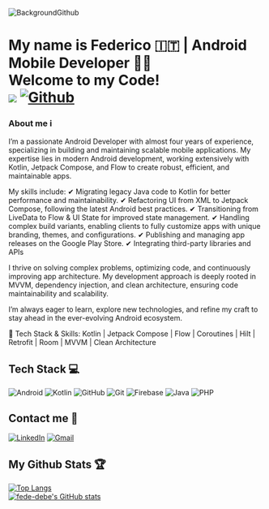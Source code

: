 
![BackgroundGithub](https://user-images.githubusercontent.com/66374898/156165383-e01841c3-576e-4852-a96d-ac4f4a89b8f0.jpg)

# My name is Federico :it: | Android Mobile Developer 👨‍💻 </br> Welcome to my Code! </br> ![](https://visitor-badge.laobi.icu/badge?page_id=fede-debe.fede-debe) [![Github](https://img.shields.io/github/followers/fede-debe?label=Followers&logo=Github)](https://github.com/fede-debe)

### **About me** ℹ️ 

I’m a passionate Android Developer with almost four years of experience, specializing in building and maintaining scalable mobile applications. My expertise lies in modern Android development, working extensively with Kotlin, Jetpack Compose, and Flow to create robust, efficient, and maintainable apps.

My skills include:
✔ Migrating legacy Java code to Kotlin for better performance and maintainability.
✔ Refactoring UI from XML to Jetpack Compose, following the latest Android best practices.
✔ Transitioning from LiveData to Flow & UI State for improved state management.
✔ Handling complex build variants, enabling clients to fully customize apps with unique branding, themes, and configurations.
✔ Publishing and managing app releases on the Google Play Store.
✔ Integrating third-party libraries and APIs

I thrive on solving complex problems, optimizing code, and continuously improving app architecture. My development approach is deeply rooted in MVVM, dependency injection, and clean architecture, ensuring code maintainability and scalability.

I’m always eager to learn, explore new technologies, and refine my craft to stay ahead in the ever-evolving Android ecosystem.

📌 Tech Stack & Skills: Kotlin | Jetpack Compose | Flow | Coroutines | Hilt | Retrofit | Room | MVVM | Clean Architecture
<br />

## **Tech Stack** 💻

<img alt="Android" src="https://img.shields.io/badge/Android-3DDC84?style=for-the-badge&logo=android&logoColor=white"/> <img alt="Kotlin" src="https://img.shields.io/badge/kotlin-%230095D5.svg?&style=for-the-badge&logo=kotlin&logoColor=white"/> <img alt="GitHub" src="https://img.shields.io/badge/github%20-%23121011.svg?&style=for-the-badge&logo=github&logoColor=white"/> <img alt="Git" src="https://img.shields.io/badge/git%20-%23F05033.svg?&style=for-the-badge&logo=git&logoColor=white"/> <img alt="Firebase" src="https://img.shields.io/badge/firebase%20-%23039BE5.svg?&style=for-the-badge&logo=firebase"/> <img alt="Java" src="https://img.shields.io/badge/java-%23ED8B00.svg?&style=for-the-badge&logo=java&logoColor=white"/> <img alt="PHP" src="https://img.shields.io/badge/php-%23777BB4.svg?&style=for-the-badge&logo=php&logoColor=white"/>
<br />

## **Contact me** 💬

[<img alt="LinkedIn" src="https://img.shields.io/badge/linkedin%20-%230077B5.svg?&style=for-the-badge&logo=linkedin&logoColor=white"/>][linkedin]
[<img alt="Gmail" src="https://img.shields.io/badge/Gmail-D14836?style=for-the-badge&logo=gmail&logoColor=white"/>][email]
<br />

## My Github Stats :trophy:

[![Top Langs](https://github-readme-stats.vercel.app/api/top-langs/?username=fede-debe&layout=compact)](https://github.com/fede-debe/github-readme-stats)
<br />
[![fede-debe's GitHub stats](https://github-readme-stats.vercel.app/api?username=fede-debe&show_icons=true&count_private=true)](https://github.com/fede-debe/github-readme-stats)


[linkedin]: https://www.linkedin.com/in/fdebenedictis/
[email]: mailto:federico.debenedictis.nl@gmail.com
<!--
**MenneaDb/MenneaDb** is a ✨ _special_ ✨ repository because its `README.md` (this file) appears on your GitHub profile.

Here are some ideas to get you started:

- 🔭 I’m currently working on ...
- 🌱 I’m currently learning ...
- 👯 I’m looking to collaborate on ...
- 🤔 I’m looking for help with ...
- 💬 Ask me about ...
- 📫 How to reach me: ...
- 😄 Pronouns: ...
- ⚡ Fun fact: ...
-->
